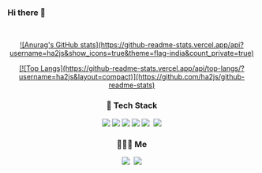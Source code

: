 ### Hi there 👋

<br>

<p align='center'>
  <a href="https://github.com/ha2js">
    ![Anurag's GitHub stats](https://github-readme-stats.vercel.app/api?username=ha2js&show_icons=true&theme=flag-india&count_private=true)
  </a>
</p>

<p align='center'>
  <a href="https://github.com/anuraghazra/github-readme-stats">
    [![Top Langs](https://github-readme-stats.vercel.app/api/top-langs/?username=ha2js&layout=compact)](https://github.com/ha2js/github-readme-stats)
  </a>
</p>

<h3 align="center"> 🔎 Tech Stack </h3>
 
<p align="center">
  <img src="https://img.shields.io/badge/Java-007396?style=flat-square&logo=Java&logoColor=white"/></a>
  <img src="https://img.shields.io/badge/Spring-6DB33F?style=flat-square&logo=Spring&logoColor=white"/>
  <img src="https://img.shields.io/badge/JavaScript-F7DF1E?style=flat-square&logo=JavaScript&logoColor=white"/></a>
  <img src="https://img.shields.io/badge/MySQL-1498F0?style=flat-square&logo=MySQL&logoColor=white"/></a>
  <img src="https://img.shields.io/badge/HTML5-E34F26?style=flat-square&logo=HTML5&logoColor=white"/></a>&nbsp 
  <img src="https://img.shields.io/badge/css-1572B6?flat-square&logo=css3&logoColor=white"/>
</p>

<h3 align="center">💁🏻‍♂ Me </h3>
<p align="center">
  <a href="https://www.instagram.com/j0ng._.118/"><img src="https://img.shields.io/badge/Instagram-E4405F?style=flat-square&logo=Instagram&logoColor=white&link=https://www.instagram.com/j0ng._.118/"/></a>&nbsp
  <a href="mailto:hajongse@gmail.com"><img src="https://img.shields.io/badge/Gmail-d14836?style=flat-square&logo=Gmail&logoColor=white&link=hajongse@gmail.com"/></a>
</p>
<br>
